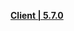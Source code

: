 **[Client | 5.7.0](https://bundle.bh3.com/ptpublic/rel/20220418185848_OBkB8bi84cA2655H/PC/BH3_v5.7.0_87c27c9bd47a.7z)**
